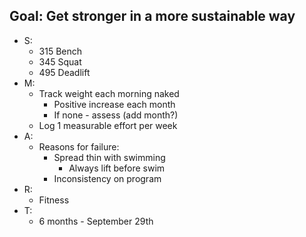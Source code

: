 ## Goal: Get stronger in a more sustainable way
- S: 
	- 315 Bench
	- 345 Squat
	- 495 Deadlift
- M:
	- Track weight each morning naked
		- Positive increase each month
		- If none - assess (add month?)
	- Log 1 measurable effort per week
- A:
	- Reasons for failure:
		- Spread thin with swimming
			- Always lift before swim
		- Inconsistency on program
- R:
	- Fitness
- T:
	- 6 months - September 29th